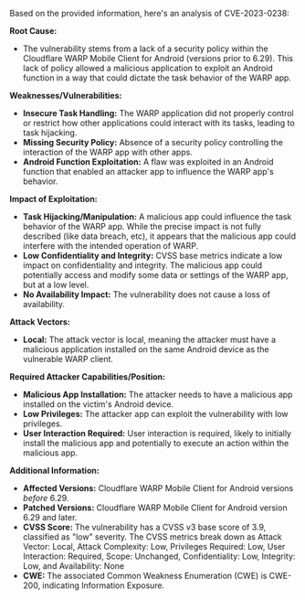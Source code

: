 Based on the provided information, here's an analysis of CVE-2023-0238:

**Root Cause:**

- The vulnerability stems from a lack of a security policy within the Cloudflare WARP Mobile Client for Android (versions prior to 6.29). This lack of policy allowed a malicious application to exploit an Android function in a way that could dictate the task behavior of the WARP app.

**Weaknesses/Vulnerabilities:**

- **Insecure Task Handling:** The WARP application did not properly control or restrict how other applications could interact with its tasks, leading to task hijacking.
- **Missing Security Policy:** Absence of a security policy controlling the interaction of the WARP app with other apps.
- **Android Function Exploitation:** A flaw was exploited in an Android function that enabled an attacker app to influence the WARP app's behavior.

**Impact of Exploitation:**

- **Task Hijacking/Manipulation:** A malicious app could influence the task behavior of the WARP app. While the precise impact is not fully described (like data breach, etc), it appears that the malicious app could interfere with the intended operation of WARP.
- **Low Confidentiality and Integrity:** CVSS base metrics indicate a low impact on confidentiality and integrity. The malicious app could potentially access and modify some data or settings of the WARP app, but at a low level.
- **No Availability Impact:** The vulnerability does not cause a loss of availability.

**Attack Vectors:**

- **Local:** The attack vector is local, meaning the attacker must have a malicious application installed on the same Android device as the vulnerable WARP client.

**Required Attacker Capabilities/Position:**

- **Malicious App Installation:** The attacker needs to have a malicious app installed on the victim's Android device.
- **Low Privileges:** The attacker app can exploit the vulnerability with low privileges.
- **User Interaction Required:** User interaction is required, likely to initially install the malicious app and potentially to execute an action within the malicious app.

**Additional Information:**
- **Affected Versions:** Cloudflare WARP Mobile Client for Android versions *before* 6.29.
- **Patched Versions:** Cloudflare WARP Mobile Client for Android version 6.29 and later.
- **CVSS Score:** The vulnerability has a CVSS v3 base score of 3.9, classified as "low" severity. The CVSS metrics break down as Attack Vector: Local, Attack Complexity: Low, Privileges Required: Low, User Interaction: Required, Scope: Unchanged, Confidentiality: Low, Integrity: Low, and Availability: None
- **CWE:** The associated Common Weakness Enumeration (CWE) is CWE-200, indicating Information Exposure.